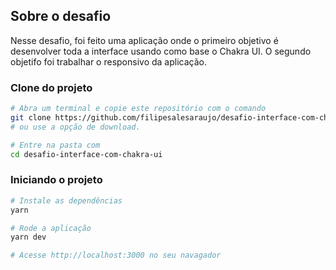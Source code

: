 ## Sobre o desafio

Nesse desafio, foi feito uma aplicação onde o primeiro objetivo é desenvolver toda a interface usando como base o Chakra UI. O segundo objetifo foi trabalhar o responsivo da aplicação.

### **Clone do projeto**

```bash
# Abra um terminal e copie este repositório com o comando
git clone https://github.com/filipesalesaraujo/desafio-interface-com-chakra-ui
# ou use a opção de download.

# Entre na pasta com 
cd desafio-interface-com-chakra-ui
```

### **Iniciando o projeto**

```bash
# Instale as dependências
yarn

# Rode a aplicação
yarn dev

# Acesse http://localhost:3000 no seu navagador
```